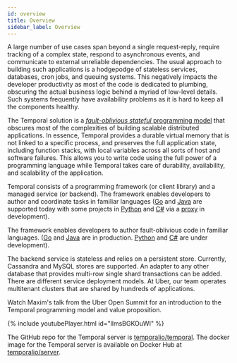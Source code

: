 ```yaml
---
id: overview
title: Overview
sidebar_label: Overview
---
```


A large number of use cases span beyond a single request-reply, require tracking
of a complex state, respond to asynchronous events, and communicate to external unreliable dependencies.
The usual approach to building such applications is a hodgepodge of stateless services,
databases, cron jobs, and queuing systems. This negatively impacts the developer productivity as most of the code is
dedicated to plumbing, obscuring the actual business logic behind a myriad of low-level details. Such systems frequently have availability problems as it is hard to keep all the components healthy.

The Temporal solution is a [_fault-oblivious stateful_ programming model](03_concepts/01_workflows) that obscures most of the complexities of building scalable distributed applications. In essence, Temporal provides a durable virtual memory that is not
linked to a specific process, and preserves the full application state, including function stacks, with local variables across all sorts of host and software failures.
This allows you to write code using the full power of a programming language while Temporal takes care of durability, availability, and scalability of the application.

Temporal consists of a programming framework (or client library) and a managed service (or backend).
The framework enables developers to author and coordinate tasks in familiar languages
([Go](https://github.com/temporalio/temporal-go-sdk/) and [Java](https://github.com/temporalio/temporal-java-sdk)
are supported today with some projects in [Python](https://github.com/firdaus/cadence-python) and
[C#](https://github.com/nforgeio/neonKUBE/tree/master/Lib/Neon.Cadence)
via a [proxy](https://github.com/nforgeio/neonKUBE/tree/master/Go/src/github.com/loopieio/cadence-proxy)
in development).

The framework enables developers to author fault-oblivious code in familiar languages.
([Go](https://github.com/temporalio/temporal-go-sdk/) and [Java](https://github.com/temporalio/temporal-java-sdk)
are in production. [Python](https://github.com/firdaus/cadence-python) and
[C#](https://github.com/nforgeio/neonKUBE/tree/master/Lib/Neon.Cadence) are under development).

The backend service is stateless and relies on a persistent store. Currently, Cassandra and MySQL stores
are supported. An adapter to any other database that provides multi-row single shard transactions
can be added. There are different service deployment models. At Uber, our team operates multitenant clusters
that are shared by hundreds of applications.

Watch Maxim's talk from the Uber Open Summit for an introduction to the Temporal programming model and value proposition.

{% include youtubePlayer.html id="llmsBGKOuWI" %}

The GitHub repo for the Temporal server is [temporalio/temporal](https://github.com/temporalio/temporal). The docker
image for the Temporal server is available on Docker Hub at
[temporalio/server](https://hub.docker.com/r/temporalio/server).
